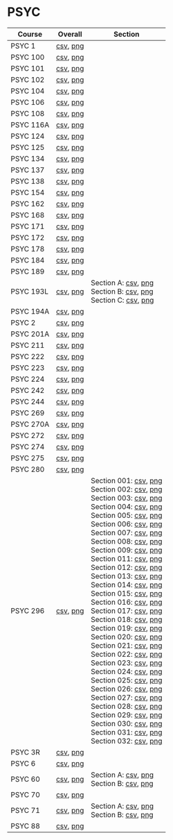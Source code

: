# PSYC

| Course | Overall | Section |
| ------ | ------- | ------- |
| PSYC 1 | [csv](https://github.com/UCSD-Historical-Enrollment-Data/2023Fall/blob/main/overall/PSYC%201.csv), [png](https://raw.githubusercontent.com/UCSD-Historical-Enrollment-Data/2023Fall/main/plot_overall/PSYC%201.png) |  |
| PSYC 100 | [csv](https://github.com/UCSD-Historical-Enrollment-Data/2023Fall/blob/main/overall/PSYC%20100.csv), [png](https://raw.githubusercontent.com/UCSD-Historical-Enrollment-Data/2023Fall/main/plot_overall/PSYC%20100.png) |  |
| PSYC 101 | [csv](https://github.com/UCSD-Historical-Enrollment-Data/2023Fall/blob/main/overall/PSYC%20101.csv), [png](https://raw.githubusercontent.com/UCSD-Historical-Enrollment-Data/2023Fall/main/plot_overall/PSYC%20101.png) |  |
| PSYC 102 | [csv](https://github.com/UCSD-Historical-Enrollment-Data/2023Fall/blob/main/overall/PSYC%20102.csv), [png](https://raw.githubusercontent.com/UCSD-Historical-Enrollment-Data/2023Fall/main/plot_overall/PSYC%20102.png) |  |
| PSYC 104 | [csv](https://github.com/UCSD-Historical-Enrollment-Data/2023Fall/blob/main/overall/PSYC%20104.csv), [png](https://raw.githubusercontent.com/UCSD-Historical-Enrollment-Data/2023Fall/main/plot_overall/PSYC%20104.png) |  |
| PSYC 106 | [csv](https://github.com/UCSD-Historical-Enrollment-Data/2023Fall/blob/main/overall/PSYC%20106.csv), [png](https://raw.githubusercontent.com/UCSD-Historical-Enrollment-Data/2023Fall/main/plot_overall/PSYC%20106.png) |  |
| PSYC 108 | [csv](https://github.com/UCSD-Historical-Enrollment-Data/2023Fall/blob/main/overall/PSYC%20108.csv), [png](https://raw.githubusercontent.com/UCSD-Historical-Enrollment-Data/2023Fall/main/plot_overall/PSYC%20108.png) |  |
| PSYC 116A | [csv](https://github.com/UCSD-Historical-Enrollment-Data/2023Fall/blob/main/overall/PSYC%20116A.csv), [png](https://raw.githubusercontent.com/UCSD-Historical-Enrollment-Data/2023Fall/main/plot_overall/PSYC%20116A.png) |  |
| PSYC 124 | [csv](https://github.com/UCSD-Historical-Enrollment-Data/2023Fall/blob/main/overall/PSYC%20124.csv), [png](https://raw.githubusercontent.com/UCSD-Historical-Enrollment-Data/2023Fall/main/plot_overall/PSYC%20124.png) |  |
| PSYC 125 | [csv](https://github.com/UCSD-Historical-Enrollment-Data/2023Fall/blob/main/overall/PSYC%20125.csv), [png](https://raw.githubusercontent.com/UCSD-Historical-Enrollment-Data/2023Fall/main/plot_overall/PSYC%20125.png) |  |
| PSYC 134 | [csv](https://github.com/UCSD-Historical-Enrollment-Data/2023Fall/blob/main/overall/PSYC%20134.csv), [png](https://raw.githubusercontent.com/UCSD-Historical-Enrollment-Data/2023Fall/main/plot_overall/PSYC%20134.png) |  |
| PSYC 137 | [csv](https://github.com/UCSD-Historical-Enrollment-Data/2023Fall/blob/main/overall/PSYC%20137.csv), [png](https://raw.githubusercontent.com/UCSD-Historical-Enrollment-Data/2023Fall/main/plot_overall/PSYC%20137.png) |  |
| PSYC 138 | [csv](https://github.com/UCSD-Historical-Enrollment-Data/2023Fall/blob/main/overall/PSYC%20138.csv), [png](https://raw.githubusercontent.com/UCSD-Historical-Enrollment-Data/2023Fall/main/plot_overall/PSYC%20138.png) |  |
| PSYC 154 | [csv](https://github.com/UCSD-Historical-Enrollment-Data/2023Fall/blob/main/overall/PSYC%20154.csv), [png](https://raw.githubusercontent.com/UCSD-Historical-Enrollment-Data/2023Fall/main/plot_overall/PSYC%20154.png) |  |
| PSYC 162 | [csv](https://github.com/UCSD-Historical-Enrollment-Data/2023Fall/blob/main/overall/PSYC%20162.csv), [png](https://raw.githubusercontent.com/UCSD-Historical-Enrollment-Data/2023Fall/main/plot_overall/PSYC%20162.png) |  |
| PSYC 168 | [csv](https://github.com/UCSD-Historical-Enrollment-Data/2023Fall/blob/main/overall/PSYC%20168.csv), [png](https://raw.githubusercontent.com/UCSD-Historical-Enrollment-Data/2023Fall/main/plot_overall/PSYC%20168.png) |  |
| PSYC 171 | [csv](https://github.com/UCSD-Historical-Enrollment-Data/2023Fall/blob/main/overall/PSYC%20171.csv), [png](https://raw.githubusercontent.com/UCSD-Historical-Enrollment-Data/2023Fall/main/plot_overall/PSYC%20171.png) |  |
| PSYC 172 | [csv](https://github.com/UCSD-Historical-Enrollment-Data/2023Fall/blob/main/overall/PSYC%20172.csv), [png](https://raw.githubusercontent.com/UCSD-Historical-Enrollment-Data/2023Fall/main/plot_overall/PSYC%20172.png) |  |
| PSYC 178 | [csv](https://github.com/UCSD-Historical-Enrollment-Data/2023Fall/blob/main/overall/PSYC%20178.csv), [png](https://raw.githubusercontent.com/UCSD-Historical-Enrollment-Data/2023Fall/main/plot_overall/PSYC%20178.png) |  |
| PSYC 184 | [csv](https://github.com/UCSD-Historical-Enrollment-Data/2023Fall/blob/main/overall/PSYC%20184.csv), [png](https://raw.githubusercontent.com/UCSD-Historical-Enrollment-Data/2023Fall/main/plot_overall/PSYC%20184.png) |  |
| PSYC 189 | [csv](https://github.com/UCSD-Historical-Enrollment-Data/2023Fall/blob/main/overall/PSYC%20189.csv), [png](https://raw.githubusercontent.com/UCSD-Historical-Enrollment-Data/2023Fall/main/plot_overall/PSYC%20189.png) |  |
| PSYC 193L | [csv](https://github.com/UCSD-Historical-Enrollment-Data/2023Fall/blob/main/overall/PSYC%20193L.csv), [png](https://raw.githubusercontent.com/UCSD-Historical-Enrollment-Data/2023Fall/main/plot_overall/PSYC%20193L.png) | Section A: [csv](https://github.com/UCSD-Historical-Enrollment-Data/2023Fall/blob/main/section/PSYC%20193L_A.csv), [png](https://raw.githubusercontent.com/UCSD-Historical-Enrollment-Data/2023Fall/main/plot_section/PSYC%20193L_A.png)<br>Section B: [csv](https://github.com/UCSD-Historical-Enrollment-Data/2023Fall/blob/main/section/PSYC%20193L_B.csv), [png](https://raw.githubusercontent.com/UCSD-Historical-Enrollment-Data/2023Fall/main/plot_section/PSYC%20193L_B.png)<br>Section C: [csv](https://github.com/UCSD-Historical-Enrollment-Data/2023Fall/blob/main/section/PSYC%20193L_C.csv), [png](https://raw.githubusercontent.com/UCSD-Historical-Enrollment-Data/2023Fall/main/plot_section/PSYC%20193L_C.png) |
| PSYC 194A | [csv](https://github.com/UCSD-Historical-Enrollment-Data/2023Fall/blob/main/overall/PSYC%20194A.csv), [png](https://raw.githubusercontent.com/UCSD-Historical-Enrollment-Data/2023Fall/main/plot_overall/PSYC%20194A.png) |  |
| PSYC 2 | [csv](https://github.com/UCSD-Historical-Enrollment-Data/2023Fall/blob/main/overall/PSYC%202.csv), [png](https://raw.githubusercontent.com/UCSD-Historical-Enrollment-Data/2023Fall/main/plot_overall/PSYC%202.png) |  |
| PSYC 201A | [csv](https://github.com/UCSD-Historical-Enrollment-Data/2023Fall/blob/main/overall/PSYC%20201A.csv), [png](https://raw.githubusercontent.com/UCSD-Historical-Enrollment-Data/2023Fall/main/plot_overall/PSYC%20201A.png) |  |
| PSYC 211 | [csv](https://github.com/UCSD-Historical-Enrollment-Data/2023Fall/blob/main/overall/PSYC%20211.csv), [png](https://raw.githubusercontent.com/UCSD-Historical-Enrollment-Data/2023Fall/main/plot_overall/PSYC%20211.png) |  |
| PSYC 222 | [csv](https://github.com/UCSD-Historical-Enrollment-Data/2023Fall/blob/main/overall/PSYC%20222.csv), [png](https://raw.githubusercontent.com/UCSD-Historical-Enrollment-Data/2023Fall/main/plot_overall/PSYC%20222.png) |  |
| PSYC 223 | [csv](https://github.com/UCSD-Historical-Enrollment-Data/2023Fall/blob/main/overall/PSYC%20223.csv), [png](https://raw.githubusercontent.com/UCSD-Historical-Enrollment-Data/2023Fall/main/plot_overall/PSYC%20223.png) |  |
| PSYC 224 | [csv](https://github.com/UCSD-Historical-Enrollment-Data/2023Fall/blob/main/overall/PSYC%20224.csv), [png](https://raw.githubusercontent.com/UCSD-Historical-Enrollment-Data/2023Fall/main/plot_overall/PSYC%20224.png) |  |
| PSYC 242 | [csv](https://github.com/UCSD-Historical-Enrollment-Data/2023Fall/blob/main/overall/PSYC%20242.csv), [png](https://raw.githubusercontent.com/UCSD-Historical-Enrollment-Data/2023Fall/main/plot_overall/PSYC%20242.png) |  |
| PSYC 244 | [csv](https://github.com/UCSD-Historical-Enrollment-Data/2023Fall/blob/main/overall/PSYC%20244.csv), [png](https://raw.githubusercontent.com/UCSD-Historical-Enrollment-Data/2023Fall/main/plot_overall/PSYC%20244.png) |  |
| PSYC 269 | [csv](https://github.com/UCSD-Historical-Enrollment-Data/2023Fall/blob/main/overall/PSYC%20269.csv), [png](https://raw.githubusercontent.com/UCSD-Historical-Enrollment-Data/2023Fall/main/plot_overall/PSYC%20269.png) |  |
| PSYC 270A | [csv](https://github.com/UCSD-Historical-Enrollment-Data/2023Fall/blob/main/overall/PSYC%20270A.csv), [png](https://raw.githubusercontent.com/UCSD-Historical-Enrollment-Data/2023Fall/main/plot_overall/PSYC%20270A.png) |  |
| PSYC 272 | [csv](https://github.com/UCSD-Historical-Enrollment-Data/2023Fall/blob/main/overall/PSYC%20272.csv), [png](https://raw.githubusercontent.com/UCSD-Historical-Enrollment-Data/2023Fall/main/plot_overall/PSYC%20272.png) |  |
| PSYC 274 | [csv](https://github.com/UCSD-Historical-Enrollment-Data/2023Fall/blob/main/overall/PSYC%20274.csv), [png](https://raw.githubusercontent.com/UCSD-Historical-Enrollment-Data/2023Fall/main/plot_overall/PSYC%20274.png) |  |
| PSYC 275 | [csv](https://github.com/UCSD-Historical-Enrollment-Data/2023Fall/blob/main/overall/PSYC%20275.csv), [png](https://raw.githubusercontent.com/UCSD-Historical-Enrollment-Data/2023Fall/main/plot_overall/PSYC%20275.png) |  |
| PSYC 280 | [csv](https://github.com/UCSD-Historical-Enrollment-Data/2023Fall/blob/main/overall/PSYC%20280.csv), [png](https://raw.githubusercontent.com/UCSD-Historical-Enrollment-Data/2023Fall/main/plot_overall/PSYC%20280.png) |  |
| PSYC 296 | [csv](https://github.com/UCSD-Historical-Enrollment-Data/2023Fall/blob/main/overall/PSYC%20296.csv), [png](https://raw.githubusercontent.com/UCSD-Historical-Enrollment-Data/2023Fall/main/plot_overall/PSYC%20296.png) | Section 001: [csv](https://github.com/UCSD-Historical-Enrollment-Data/2023Fall/blob/main/section/PSYC%20296_001.csv), [png](https://raw.githubusercontent.com/UCSD-Historical-Enrollment-Data/2023Fall/main/plot_section/PSYC%20296_001.png)<br>Section 002: [csv](https://github.com/UCSD-Historical-Enrollment-Data/2023Fall/blob/main/section/PSYC%20296_002.csv), [png](https://raw.githubusercontent.com/UCSD-Historical-Enrollment-Data/2023Fall/main/plot_section/PSYC%20296_002.png)<br>Section 003: [csv](https://github.com/UCSD-Historical-Enrollment-Data/2023Fall/blob/main/section/PSYC%20296_003.csv), [png](https://raw.githubusercontent.com/UCSD-Historical-Enrollment-Data/2023Fall/main/plot_section/PSYC%20296_003.png)<br>Section 004: [csv](https://github.com/UCSD-Historical-Enrollment-Data/2023Fall/blob/main/section/PSYC%20296_004.csv), [png](https://raw.githubusercontent.com/UCSD-Historical-Enrollment-Data/2023Fall/main/plot_section/PSYC%20296_004.png)<br>Section 005: [csv](https://github.com/UCSD-Historical-Enrollment-Data/2023Fall/blob/main/section/PSYC%20296_005.csv), [png](https://raw.githubusercontent.com/UCSD-Historical-Enrollment-Data/2023Fall/main/plot_section/PSYC%20296_005.png)<br>Section 006: [csv](https://github.com/UCSD-Historical-Enrollment-Data/2023Fall/blob/main/section/PSYC%20296_006.csv), [png](https://raw.githubusercontent.com/UCSD-Historical-Enrollment-Data/2023Fall/main/plot_section/PSYC%20296_006.png)<br>Section 007: [csv](https://github.com/UCSD-Historical-Enrollment-Data/2023Fall/blob/main/section/PSYC%20296_007.csv), [png](https://raw.githubusercontent.com/UCSD-Historical-Enrollment-Data/2023Fall/main/plot_section/PSYC%20296_007.png)<br>Section 008: [csv](https://github.com/UCSD-Historical-Enrollment-Data/2023Fall/blob/main/section/PSYC%20296_008.csv), [png](https://raw.githubusercontent.com/UCSD-Historical-Enrollment-Data/2023Fall/main/plot_section/PSYC%20296_008.png)<br>Section 009: [csv](https://github.com/UCSD-Historical-Enrollment-Data/2023Fall/blob/main/section/PSYC%20296_009.csv), [png](https://raw.githubusercontent.com/UCSD-Historical-Enrollment-Data/2023Fall/main/plot_section/PSYC%20296_009.png)<br>Section 011: [csv](https://github.com/UCSD-Historical-Enrollment-Data/2023Fall/blob/main/section/PSYC%20296_011.csv), [png](https://raw.githubusercontent.com/UCSD-Historical-Enrollment-Data/2023Fall/main/plot_section/PSYC%20296_011.png)<br>Section 012: [csv](https://github.com/UCSD-Historical-Enrollment-Data/2023Fall/blob/main/section/PSYC%20296_012.csv), [png](https://raw.githubusercontent.com/UCSD-Historical-Enrollment-Data/2023Fall/main/plot_section/PSYC%20296_012.png)<br>Section 013: [csv](https://github.com/UCSD-Historical-Enrollment-Data/2023Fall/blob/main/section/PSYC%20296_013.csv), [png](https://raw.githubusercontent.com/UCSD-Historical-Enrollment-Data/2023Fall/main/plot_section/PSYC%20296_013.png)<br>Section 014: [csv](https://github.com/UCSD-Historical-Enrollment-Data/2023Fall/blob/main/section/PSYC%20296_014.csv), [png](https://raw.githubusercontent.com/UCSD-Historical-Enrollment-Data/2023Fall/main/plot_section/PSYC%20296_014.png)<br>Section 015: [csv](https://github.com/UCSD-Historical-Enrollment-Data/2023Fall/blob/main/section/PSYC%20296_015.csv), [png](https://raw.githubusercontent.com/UCSD-Historical-Enrollment-Data/2023Fall/main/plot_section/PSYC%20296_015.png)<br>Section 016: [csv](https://github.com/UCSD-Historical-Enrollment-Data/2023Fall/blob/main/section/PSYC%20296_016.csv), [png](https://raw.githubusercontent.com/UCSD-Historical-Enrollment-Data/2023Fall/main/plot_section/PSYC%20296_016.png)<br>Section 017: [csv](https://github.com/UCSD-Historical-Enrollment-Data/2023Fall/blob/main/section/PSYC%20296_017.csv), [png](https://raw.githubusercontent.com/UCSD-Historical-Enrollment-Data/2023Fall/main/plot_section/PSYC%20296_017.png)<br>Section 018: [csv](https://github.com/UCSD-Historical-Enrollment-Data/2023Fall/blob/main/section/PSYC%20296_018.csv), [png](https://raw.githubusercontent.com/UCSD-Historical-Enrollment-Data/2023Fall/main/plot_section/PSYC%20296_018.png)<br>Section 019: [csv](https://github.com/UCSD-Historical-Enrollment-Data/2023Fall/blob/main/section/PSYC%20296_019.csv), [png](https://raw.githubusercontent.com/UCSD-Historical-Enrollment-Data/2023Fall/main/plot_section/PSYC%20296_019.png)<br>Section 020: [csv](https://github.com/UCSD-Historical-Enrollment-Data/2023Fall/blob/main/section/PSYC%20296_020.csv), [png](https://raw.githubusercontent.com/UCSD-Historical-Enrollment-Data/2023Fall/main/plot_section/PSYC%20296_020.png)<br>Section 021: [csv](https://github.com/UCSD-Historical-Enrollment-Data/2023Fall/blob/main/section/PSYC%20296_021.csv), [png](https://raw.githubusercontent.com/UCSD-Historical-Enrollment-Data/2023Fall/main/plot_section/PSYC%20296_021.png)<br>Section 022: [csv](https://github.com/UCSD-Historical-Enrollment-Data/2023Fall/blob/main/section/PSYC%20296_022.csv), [png](https://raw.githubusercontent.com/UCSD-Historical-Enrollment-Data/2023Fall/main/plot_section/PSYC%20296_022.png)<br>Section 023: [csv](https://github.com/UCSD-Historical-Enrollment-Data/2023Fall/blob/main/section/PSYC%20296_023.csv), [png](https://raw.githubusercontent.com/UCSD-Historical-Enrollment-Data/2023Fall/main/plot_section/PSYC%20296_023.png)<br>Section 024: [csv](https://github.com/UCSD-Historical-Enrollment-Data/2023Fall/blob/main/section/PSYC%20296_024.csv), [png](https://raw.githubusercontent.com/UCSD-Historical-Enrollment-Data/2023Fall/main/plot_section/PSYC%20296_024.png)<br>Section 025: [csv](https://github.com/UCSD-Historical-Enrollment-Data/2023Fall/blob/main/section/PSYC%20296_025.csv), [png](https://raw.githubusercontent.com/UCSD-Historical-Enrollment-Data/2023Fall/main/plot_section/PSYC%20296_025.png)<br>Section 026: [csv](https://github.com/UCSD-Historical-Enrollment-Data/2023Fall/blob/main/section/PSYC%20296_026.csv), [png](https://raw.githubusercontent.com/UCSD-Historical-Enrollment-Data/2023Fall/main/plot_section/PSYC%20296_026.png)<br>Section 027: [csv](https://github.com/UCSD-Historical-Enrollment-Data/2023Fall/blob/main/section/PSYC%20296_027.csv), [png](https://raw.githubusercontent.com/UCSD-Historical-Enrollment-Data/2023Fall/main/plot_section/PSYC%20296_027.png)<br>Section 028: [csv](https://github.com/UCSD-Historical-Enrollment-Data/2023Fall/blob/main/section/PSYC%20296_028.csv), [png](https://raw.githubusercontent.com/UCSD-Historical-Enrollment-Data/2023Fall/main/plot_section/PSYC%20296_028.png)<br>Section 029: [csv](https://github.com/UCSD-Historical-Enrollment-Data/2023Fall/blob/main/section/PSYC%20296_029.csv), [png](https://raw.githubusercontent.com/UCSD-Historical-Enrollment-Data/2023Fall/main/plot_section/PSYC%20296_029.png)<br>Section 030: [csv](https://github.com/UCSD-Historical-Enrollment-Data/2023Fall/blob/main/section/PSYC%20296_030.csv), [png](https://raw.githubusercontent.com/UCSD-Historical-Enrollment-Data/2023Fall/main/plot_section/PSYC%20296_030.png)<br>Section 031: [csv](https://github.com/UCSD-Historical-Enrollment-Data/2023Fall/blob/main/section/PSYC%20296_031.csv), [png](https://raw.githubusercontent.com/UCSD-Historical-Enrollment-Data/2023Fall/main/plot_section/PSYC%20296_031.png)<br>Section 032: [csv](https://github.com/UCSD-Historical-Enrollment-Data/2023Fall/blob/main/section/PSYC%20296_032.csv), [png](https://raw.githubusercontent.com/UCSD-Historical-Enrollment-Data/2023Fall/main/plot_section/PSYC%20296_032.png) |
| PSYC 3R | [csv](https://github.com/UCSD-Historical-Enrollment-Data/2023Fall/blob/main/overall/PSYC%203R.csv), [png](https://raw.githubusercontent.com/UCSD-Historical-Enrollment-Data/2023Fall/main/plot_overall/PSYC%203R.png) |  |
| PSYC 6 | [csv](https://github.com/UCSD-Historical-Enrollment-Data/2023Fall/blob/main/overall/PSYC%206.csv), [png](https://raw.githubusercontent.com/UCSD-Historical-Enrollment-Data/2023Fall/main/plot_overall/PSYC%206.png) |  |
| PSYC 60 | [csv](https://github.com/UCSD-Historical-Enrollment-Data/2023Fall/blob/main/overall/PSYC%2060.csv), [png](https://raw.githubusercontent.com/UCSD-Historical-Enrollment-Data/2023Fall/main/plot_overall/PSYC%2060.png) | Section A: [csv](https://github.com/UCSD-Historical-Enrollment-Data/2023Fall/blob/main/section/PSYC%2060_A.csv), [png](https://raw.githubusercontent.com/UCSD-Historical-Enrollment-Data/2023Fall/main/plot_section/PSYC%2060_A.png)<br>Section B: [csv](https://github.com/UCSD-Historical-Enrollment-Data/2023Fall/blob/main/section/PSYC%2060_B.csv), [png](https://raw.githubusercontent.com/UCSD-Historical-Enrollment-Data/2023Fall/main/plot_section/PSYC%2060_B.png) |
| PSYC 70 | [csv](https://github.com/UCSD-Historical-Enrollment-Data/2023Fall/blob/main/overall/PSYC%2070.csv), [png](https://raw.githubusercontent.com/UCSD-Historical-Enrollment-Data/2023Fall/main/plot_overall/PSYC%2070.png) |  |
| PSYC 71 | [csv](https://github.com/UCSD-Historical-Enrollment-Data/2023Fall/blob/main/overall/PSYC%2071.csv), [png](https://raw.githubusercontent.com/UCSD-Historical-Enrollment-Data/2023Fall/main/plot_overall/PSYC%2071.png) | Section A: [csv](https://github.com/UCSD-Historical-Enrollment-Data/2023Fall/blob/main/section/PSYC%2071_A.csv), [png](https://raw.githubusercontent.com/UCSD-Historical-Enrollment-Data/2023Fall/main/plot_section/PSYC%2071_A.png)<br>Section B: [csv](https://github.com/UCSD-Historical-Enrollment-Data/2023Fall/blob/main/section/PSYC%2071_B.csv), [png](https://raw.githubusercontent.com/UCSD-Historical-Enrollment-Data/2023Fall/main/plot_section/PSYC%2071_B.png) |
| PSYC 88 | [csv](https://github.com/UCSD-Historical-Enrollment-Data/2023Fall/blob/main/overall/PSYC%2088.csv), [png](https://raw.githubusercontent.com/UCSD-Historical-Enrollment-Data/2023Fall/main/plot_overall/PSYC%2088.png) |  |
